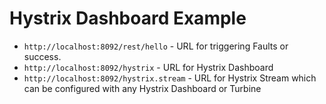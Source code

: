 # Hystrix Dashboard Example

- `http://localhost:8092/rest/hello` - URL for triggering Faults or success.
- `http://localhost:8092/hystrix` - URL for Hystrix Dashboard
- `http://localhost:8092/hystrix.stream` - URL for Hystrix Stream which can be configured with any Hystrix Dashboard or Turbine
